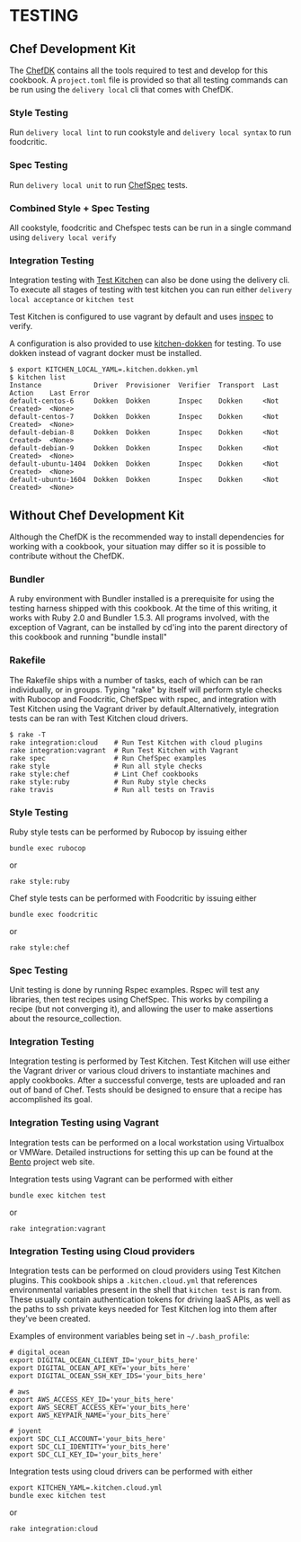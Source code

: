 # TESTING #

## Chef Development Kit  ##
The [ChefDK](https://docs.chef.io/about_chefdk.html) contains all the tools required to test and develop for this cookbook. A `project.toml` file is provided so that all testing commands can be run using the `delivery local` cli that comes with ChefDK.

### Style Testing ###
Run `delivery local lint` to run cookstyle and `delivery local syntax` to run foodcritic.

### Spec Testing ###
Run `delivery local unit` to run [ChefSpec](https://github.com/chefspec/chefspec) tests.

### Combined Style + Spec Testing ###
All cookstyle, foodcritic and Chefspec tests can be run in a single command using `delivery local verify`

### Integration Testing ###
Integration testing with [Test Kitchen](https://docs.chef.io/kitchen.html) can also be done using the delivery cli. To execute all stages of testing with test kitchen you can run either `delivery local acceptance` or `kitchen test`

Test Kitchen is configured to use vagrant by default and uses [inspec](https://www.inspec.io/) to verify.

A configuration is also provided to use [kitchen-dokken](https://github.com/someara/kitchen-dokken) for testing. To use dokken instead of vagrant docker must be installed.

```
$ export KITCHEN_LOCAL_YAML=.kitchen.dokken.yml
$ kitchen list
Instance             Driver  Provisioner  Verifier  Transport  Last Action    Last Error
default-centos-6     Dokken  Dokken       Inspec    Dokken     <Not Created>  <None>
default-centos-7     Dokken  Dokken       Inspec    Dokken     <Not Created>  <None>
default-debian-8     Dokken  Dokken       Inspec    Dokken     <Not Created>  <None>
default-debian-9     Dokken  Dokken       Inspec    Dokken     <Not Created>  <None>
default-ubuntu-1404  Dokken  Dokken       Inspec    Dokken     <Not Created>  <None>
default-ubuntu-1604  Dokken  Dokken       Inspec    Dokken     <Not Created>  <None>
```

## Without Chef Development Kit  ##
Although the ChefDK is the recommended way to install dependencies for working with a cookbook, your situation may differ so it is possible to contribute without the ChefDK. 

### Bundler  ###
A ruby environment with Bundler installed is a prerequisite for using
the testing harness shipped with this cookbook. At the time of this
writing, it works with Ruby 2.0 and Bundler 1.5.3. All programs
involved, with the exception of Vagrant, can be installed by cd'ing
into the parent directory of this cookbook and running "bundle install"

### Rakefile ###
The Rakefile ships with a number of tasks, each of which can be ran
individually, or in groups. Typing "rake" by itself will perform style
checks with Rubocop and Foodcritic, ChefSpec with rspec, and
integration with Test Kitchen using the Vagrant driver by
default.Alternatively, integration tests can be ran with Test Kitchen
cloud drivers.

```
$ rake -T
rake integration:cloud    # Run Test Kitchen with cloud plugins
rake integration:vagrant  # Run Test Kitchen with Vagrant
rake spec                 # Run ChefSpec examples
rake style                # Run all style checks
rake style:chef           # Lint Chef cookbooks
rake style:ruby           # Run Ruby style checks
rake travis               # Run all tests on Travis
```

### Style Testing ###
Ruby style tests can be performed by Rubocop by issuing either
```
bundle exec rubocop
```
or
```
rake style:ruby
```

Chef style tests can be performed with Foodcritic by issuing either
```
bundle exec foodcritic
```
or
```
rake style:chef
```

### Spec Testing ###
Unit testing is done by running Rspec examples. Rspec will test any
libraries, then test recipes using ChefSpec. This works by compiling a
recipe (but not converging it), and allowing the user to make
assertions about the resource_collection.

### Integration Testing ###
Integration testing is performed by Test Kitchen. Test Kitchen will
use either the Vagrant driver or various cloud drivers to instantiate
machines and apply cookbooks. After a successful converge, tests are
uploaded and ran out of band of Chef. Tests should be designed to
ensure that a recipe has accomplished its goal.

### Integration Testing using Vagrant ###
Integration tests can be performed on a local workstation using
Virtualbox or VMWare. Detailed instructions for setting this up can be
found at the [Bento](https://github.com/chef/bento) project web site.

Integration tests using Vagrant can be performed with either
```
bundle exec kitchen test
```
or
```
rake integration:vagrant
```

### Integration Testing using Cloud providers ###
Integration tests can be performed on cloud providers using
Test Kitchen plugins. This cookbook ships a ```.kitchen.cloud.yml```
that references environmental variables present in the shell that
```kitchen test``` is ran from. These usually contain authentication
tokens for driving IaaS APIs, as well as the paths to ssh private keys
needed for Test Kitchen log into them after they've been created.

Examples of environment variables being set in ```~/.bash_profile```:
```
# digital_ocean
export DIGITAL_OCEAN_CLIENT_ID='your_bits_here'
export DIGITAL_OCEAN_API_KEY='your_bits_here'
export DIGITAL_OCEAN_SSH_KEY_IDS='your_bits_here'

# aws
export AWS_ACCESS_KEY_ID='your_bits_here'
export AWS_SECRET_ACCESS_KEY='your_bits_here'
export AWS_KEYPAIR_NAME='your_bits_here'

# joyent
export SDC_CLI_ACCOUNT='your_bits_here'
export SDC_CLI_IDENTITY='your_bits_here'
export SDC_CLI_KEY_ID='your_bits_here'
```

Integration tests using cloud drivers can be performed with either
```
export KITCHEN_YAML=.kitchen.cloud.yml
bundle exec kitchen test
```
or
```
rake integration:cloud
```

